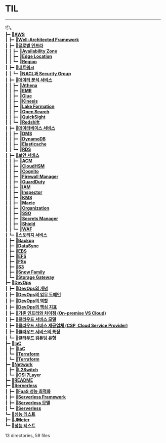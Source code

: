 # __TIL__
-----

📦[**.**](.)<br>
┣━ 📂[**AWS**](./AWS)<br>
┃   ┣━ 📄[**Well-Architected Framework**](./AWS/Well-Architected%20Framework.md)<br>
┃   ┣━ 📂[**글로벌 인프라**](./AWS/글로벌%20인프라)<br>
┃   ┃   ┣━ 📄[**Availability Zone**](./AWS/글로벌%20인프라/Availability%20Zone.md)<br>
┃   ┃   ┣━ 📄[**Edge Location**](./AWS/글로벌%20인프라/Edge%20Location.md)<br>
┃   ┃   ┗━ 📄[**Region**](./AWS/글로벌%20인프라/Region.md)<br>
┃   ┣━ 📂[**네트워크**](./AWS/네트워크)<br>
┃   ┃   ┗━ 📄[**NACL과 Security Group**](./AWS/네트워크/NACL과%20Security%20Group.md)<br>
┃   ┣━ 📂[**데이터 분석 서비스**](./AWS/데이터%20분석%20서비스)<br>
┃   ┃   ┣━ 📄[**Athena**](./AWS/데이터%20분석%20서비스/Athena.md)<br>
┃   ┃   ┣━ 📄[**EMR**](./AWS/데이터%20분석%20서비스/EMR.md)<br>
┃   ┃   ┣━ 📄[**Glue**](./AWS/데이터%20분석%20서비스/Glue.md)<br>
┃   ┃   ┣━ 📄[**Kinesis**](./AWS/데이터%20분석%20서비스/Kinesis.md)<br>
┃   ┃   ┣━ 📄[**Lake Formation**](./AWS/데이터%20분석%20서비스/Lake%20Formation.md)<br>
┃   ┃   ┣━ 📄[**Open Search**](./AWS/데이터%20분석%20서비스/Open%20Search.md)<br>
┃   ┃   ┣━ 📄[**QuickSight**](./AWS/데이터%20분석%20서비스/QuickSight.md)<br>
┃   ┃   ┗━ 📄[**Redshift**](./AWS/데이터%20분석%20서비스/Redshift.md)<br>
┃   ┣━ 📂[**데이터베이스 서비스**](./AWS/데이터베이스%20서비스)<br>
┃   ┃   ┣━ 📄[**DMS**](./AWS/데이터베이스%20서비스/DMS.md)<br>
┃   ┃   ┣━ 📄[**DynamoDB**](./AWS/데이터베이스%20서비스/DynamoDB.md)<br>
┃   ┃   ┣━ 📄[**Elasticache**](./AWS/데이터베이스%20서비스/Elasticache.md)<br>
┃   ┃   ┗━ 📄[**RDS**](./AWS/데이터베이스%20서비스/RDS.md)<br>
┃   ┣━ 📂[**보안 서비스**](./AWS/보안%20서비스)<br>
┃   ┃   ┣━ 📄[**ACM**](./AWS/보안%20서비스/ACM.md)<br>
┃   ┃   ┣━ 📄[**CloudHSM**](./AWS/보안%20서비스/CloudHSM.md)<br>
┃   ┃   ┣━ 📄[**Cognito**](./AWS/보안%20서비스/Cognito.md)<br>
┃   ┃   ┣━ 📄[**Firewall Manager**](./AWS/보안%20서비스/Firewall%20Manager.md)<br>
┃   ┃   ┣━ 📄[**GuardDuty**](./AWS/보안%20서비스/GuardDuty.md)<br>
┃   ┃   ┣━ 📄[**IAM**](./AWS/보안%20서비스/IAM.md)<br>
┃   ┃   ┣━ 📄[**Inspector**](./AWS/보안%20서비스/Inspector.md)<br>
┃   ┃   ┣━ 📄[**KMS**](./AWS/보안%20서비스/KMS.md)<br>
┃   ┃   ┣━ 📄[**Macie**](./AWS/보안%20서비스/Macie.md)<br>
┃   ┃   ┣━ 📄[**Organization**](./AWS/보안%20서비스/Organization.md)<br>
┃   ┃   ┣━ 📄[**SSO**](./AWS/보안%20서비스/SSO.md)<br>
┃   ┃   ┣━ 📄[**Secrets Manager**](./AWS/보안%20서비스/Secrets%20Manager.md)<br>
┃   ┃   ┣━ 📄[**Shield**](./AWS/보안%20서비스/Shield.md)<br>
┃   ┃   ┗━ 📄[**WAF**](./AWS/보안%20서비스/WAF.md)<br>
┃   ┗━ 📂[**스토리지 서비스**](./AWS/스토리지%20서비스)<br>
┃       ┣━ 📄[**Backup**](./AWS/스토리지%20서비스/Backup.md)<br>
┃       ┣━ 📄[**DataSync**](./AWS/스토리지%20서비스/DataSync.md)<br>
┃       ┣━ 📄[**EBS**](./AWS/스토리지%20서비스/EBS.md)<br>
┃       ┣━ 📄[**EFS**](./AWS/스토리지%20서비스/EFS.md)<br>
┃       ┣━ 📄[**FSx**](./AWS/스토리지%20서비스/FSx.md)<br>
┃       ┣━ 📄[**S3**](./AWS/스토리지%20서비스/S3.md)<br>
┃       ┣━ 📄[**Snow Family**](./AWS/스토리지%20서비스/Snow%20Family.md)<br>
┃       ┗━ 📄[**Storage Gateway**](./AWS/스토리지%20서비스/Storage%20Gateway.md)<br>
┣━ 📂[**DevOps**](./DevOps)<br>
┃   ┣━ 📄[**DevOps의 개념**](./DevOps/DevOps의%20개념.md)<br>
┃   ┣━ 📄[**DevOps의 업무 도메인**](./DevOps/DevOps의%20업무%20도메인.md)<br>
┃   ┣━ 📄[**DevOps의 역할**](./DevOps/DevOps의%20역할.md)<br>
┃   ┣━ 📄[**DevOps의 핵심 지표**](./DevOps/DevOps의%20핵심%20지표.md)<br>
┃   ┣━ 📄[**기존 인프라와 차이점 (On-premise VS Cloud)**](./DevOps/기존%20인프라와%20차이점%20(On-premise%20VS%20Cloud).md)<br>
┃   ┣━ 📄[**클라우드 서비스 모델**](./DevOps/클라우드%20서비스%20모델.md)<br>
┃   ┣━ 📄[**클라우드 서비스 제공업체 (CSP, Cloud Service Provider)**](./DevOps/클라우드%20서비스%20제공업체%20(CSP,%20Cloud%20Service%20Provider).md)<br>
┃   ┣━ 📄[**클라우드 서비스의 특징**](./DevOps/클라우드%20서비스의%20특징.md)<br>
┃   ┗━ 📄[**클라우드 컴퓨팅 유형**](./DevOps/클라우드%20컴퓨팅%20유형.md)<br>
┣━ 📂[**IaC**](./IaC)<br>
┃   ┣━ 📄[**IaC**](./IaC/IaC.md)<br>
┃   ┗━ 📂[**Terraform**](./IaC/Terraform)<br>
┃       ┗━ 📄[**Terraform**](./IaC/Terraform/Terraform.md)<br>
┣━ 📂[**Network**](./Network)<br>
┃   ┣━ 📄[**L2Switch**](./Network/L2Switch.md)<br>
┃   ┗━ 📄[**OSI 7Layer**](./Network/OSI%207Layer.md)<br>
┣━ 📄[**README**](./README.md)<br>
┣━ 📂[**Serverless**](./Serverless)<br>
┃   ┣━ 📄[**FaaS 성능 최적화**](./Serverless/FaaS%20성능%20최적화.md)<br>
┃   ┣━ 📄[**Serverless Framework**](./Serverless/Serverless%20Framework.md)<br>
┃   ┣━ 📄[**Serverless 모델**](./Serverless/Serverless%20모델.md)<br>
┃   ┗━ 📄[**Serverless**](./Serverless/Serverless.md)<br>
┗━ 📂[**성능 테스트**](./성능%20테스트)<br>
    ┣━ 📄[**JMeter**](./성능%20테스트/JMeter.md)<br>
    ┗━ 📄[**성능 테스트**](./성능%20테스트/성능%20테스트.md)<br>

13 directories, 59 files
